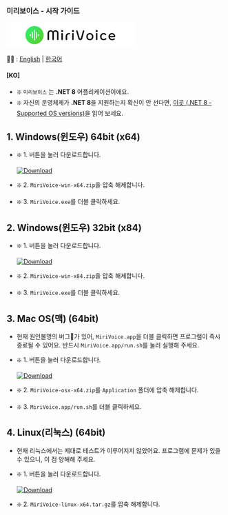 ### 미리보이스 - 시작 가이드
[<img src="..\Misc\title.png" height="57"/>](README-ko.md)

📜🧐 :
[English](..\get-started.md) | [한국어](get-started-ko.md)
#### [KO]

- ❇️ `미리보이스` 는 **.NET 8** 어플리케이션이에요.
- ❇️ 자신의 운영체제가 **.NET 8**을 지원하는지 확신이 안 선다면, [이곳 (.NET 8 - Supported OS versions)](https://github.com/dotnet/core/blob/main/release-notes/8.0/supported-os.md)을 읽어 보세요.

## 1. Windows(윈도우) 64bit (x64)
- ❇️ 1. 버튼을 눌러 다운로드합니다.

    [![Download](https://img.shields.io/badge/다운로드-Windows_64bit-blue?style=for-the-badge&logo=windows&logoSize=auto)](https://github.com/EX3exp/MiriVoice/releases/latest/download/MiriVoice-win-x64.zip)


- ❇️ 2. `MiriVoice-win-x64.zip`을 압축 해제합니다.
- ❇️ 3. `MiriVoice.exe`를 더블 클릭하세요.

## 2. Windows(윈도우) 32bit (x84)
- ❇️ 1. 버튼을 눌러 다운로드합니다.

    [![Download](https://img.shields.io/badge/다운로드-Windows_32bit-blue?style=for-the-badge&logo=windows&logoSize=auto)](https://github.com/EX3exp/MiriVoice/releases/latest/download/MiriVoice-win-x84.zip) 


- ❇️ 2. `MiriVoice-win-x84.zip`을 압축 해제합니다.
- ❇️ 3. `MiriVoice.exe`를 더블 클릭하세요.

## 3. Mac OS(맥) (64bit)
- 현재 원인불명의 버그🐛가 있어, `MiriVoice.app`을 더블 클릭하면 프로그램이 즉시 종료될 수 있어요. 반드시 `MiriVoice.app/run.sh`를 눌러 실행해 주세요. 
- ❇️ 1. 버튼을 눌러 다운로드합니다.

    [![Download](https://img.shields.io/badge/다운로드-MacOS_64bit-black?style=for-the-badge&logo=windows&logoSize=auto)](https://github.com/EX3exp/MiriVoice/releases/latest/download/MiriVoice-osx-x64.zip)
- ❇️ 2. `MiriVoice-osx-x64.zip`를 `Application` 폴더에 압축 해제합니다.
- ❇️ 3. `MiriVoice.app/run.sh`를 더블 클릭하세요.

## 4. Linux(리눅스) (64bit)
- 현재 리눅스에서는 제대로 테스트가 이루어지지 않았어요. 프로그램에 문제가 있을 수 있으니, 이 점 양해해 주세요.
- ❇️ 1. 버튼을 눌러 다운로드합니다.

    [![Download](https://img.shields.io/badge/다운로드-Linux_64bit-orange?style=for-the-badge&logo=windows&logoSize=auto)](https://github.com/EX3exp/MiriVoice/releases/latest/download/MiriVoice-linux-x64.tar.gz)

- ❇️ 2. `MiriVoice-linux-x64.tar.gz`를 압축 해제합니다.